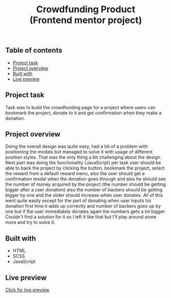 <h1 align="center">
  Crowdfunding Product
  <br>
  (Frontend mentor project)
</h1>
<br>


## Table of contents
- [Project task](#project-task)
- [Project overview](#project-overview)
- [Built with](#built-with)
- [Live preview](#live-preview)


## Project task
Task was to build the crowdfunding page for a project where users can bookmark the project, donate to it and get confirmation when they make a donation.

## Project overview
Doing the overall design was quite easy, had a bit of a problem with positioning the modals but managed to solve it with usage of different position styles. That was the only thing a bit challenging about the design. Next part was doing the functionality (JavaScript) per task user should be able to back the project by clicking the button, bookmark the project, select the reward from a default reward menu, also the user should get a confirmation modal when the donation goes through and also he should see the number of money acquired by the project (the number should be getting bigger after a user donation) also the number of backers should be getting bigger by one and the slider should increase when user donates. All of this went quite easily except for the part of donating when user inputs his donation first time it adds up correctly and number of backers goes up by one but if the user immediately donates again the numbers gets a lot bigger. Couldn't find a solution for it so I left it like that but I'll play around some more and try to solve it.

## Built with
- HTML
- SCSS
- JavaScript
 
## Live preview
[Click for live preview](https://crowdfunding-product-alpha.vercel.app/)

